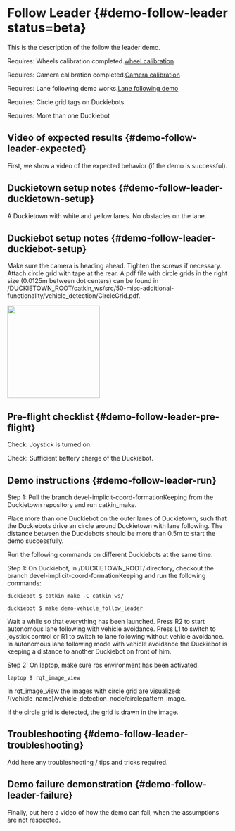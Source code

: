 # Follow Leader {#demo-follow-leader status=beta}

This is the description of the follow the leader demo.

<div class='requirements' markdown="1">

Requires: Wheels calibration completed.[wheel calibration](#wheel-calibration)

Requires: Camera calibration completed.[Camera calibration](#camera-calib)

Requires: Lane following demo works.[Lane following demo](+opmanual_duckiebot#demo-lane-following)

Requires: Circle grid tags on Duckiebots.

Requires: More than one Duckiebot

</div>

## Video of expected results {#demo-follow-leader-expected}

First, we show a video of the expected behavior (if the demo is successful).

## Duckietown setup notes {#demo-follow-leader-duckietown-setup}

A Duckietown with white and yellow lanes. No obstacles on the lane.

## Duckiebot setup notes {#demo-follow-leader-duckiebot-setup}

Make sure the camera is heading ahead. Tighten the screws if necessary. Attach circle grid with tape at the rear. A pdf file with circle grids in the right size (0.0125m between dot centers) can be found in /DUCKIETOWN_ROOT/catkin_ws/src/50-misc-additional-functionality/vehicle_detection/CircleGrid.pdf.

<div figure-id="fig:DuckiebotWithCircleGrid" figure-caption="Duckiebot with Circle Grid">
     <img src="DuckiebotWithCircleGrid.jpg" style='width: 15em'/>
</div>

## Pre-flight checklist {#demo-follow-leader-pre-flight}

Check: Joystick is turned on.

Check: Sufficient battery charge of the Duckiebot.

## Demo instructions {#demo-follow-leader-run}

Step 1: Pull the branch devel-implicit-coord-formationKeeping from the Duckietown repository and run catkin_make.

Place more than one Duckiebot on the outer lanes of Duckietown, such that the Duckiebots drive an circle around Duckietown with lane following. The distance between the Duckiebots should be more than 0.5m to start the demo successfully.

Run the following commands on different Duckiebots at the same time.

Step 1: On Duckiebot, in /DUCKIETOWN_ROOT/ directory, checkout the branch devel-implicit-coord-formationKeeping and run the following commands:

    duckiebot $ catkin_make -C catkin_ws/

    duckiebot $ make demo-vehicle_follow_leader

Wait a while so that everything has been launched. Press R2 to start autonomous lane following with vehicle avoidance. Press L1 to switch to joystick control or R1 to switch to lane following without vehicle avoidance.
In autonomous lane following mode with vehicle avoidance the Duckiebot is keeping a distance to another Duckiebot on front of him.

Step 2: On laptop, make sure ros environment has been activated.

    laptop $ rqt_image_view

In rqt_image_view the images with circle grid are visualized: /(vehicle_name)/vehicle_detection_node/circlepattern_image.

If the circle grid is detected, the grid is drawn in the image.


## Troubleshooting {#demo-follow-leader-troubleshooting}

Add here any troubleshooting / tips and tricks required.

## Demo failure demonstration {#demo-follow-leader-failure}

Finally, put here a video of how the demo can fail, when the assumptions are not respected.
